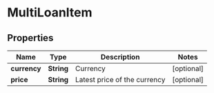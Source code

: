 

# MultiLoanItem

## Properties

Name | Type | Description | Notes
------------ | ------------- | ------------- | -------------
**currency** | **String** | Currency |  [optional]
**price** | **String** | Latest price of the currency |  [optional]



